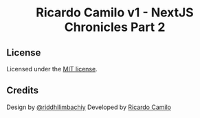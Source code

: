 <h1 align="center">
Ricardo Camilo v1 - NextJS Chronicles Part 2
</h1>

## License

Licensed under the [MIT license](https://github.com/riddhilimbachiya/riddhilimbachiya.com/blob/main/LICENSE).

## Credits

Design by [@riddhilimbachiy](https://www.figma.com/@riddhilimbachiy)
Developed by [Ricardo Camilo](https://github.com/ricardo-camilo-programador-frontend-web)
